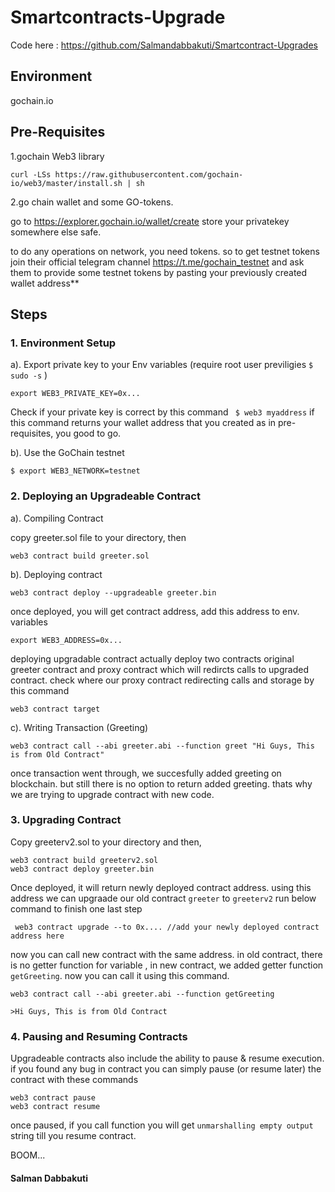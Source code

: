 # Smartcontracts-Upgrade
Code here : https://github.com/Salmandabbakuti/Smartcontract-Upgrades

## Environment
gochain.io

## Pre-Requisites

1.gochain Web3 library
```
curl -LSs https://raw.githubusercontent.com/gochain-io/web3/master/install.sh | sh
```
2.go chain wallet and some GO-tokens.

go to https://explorer.gochain.io/wallet/create store your privatekey somewhere else safe.

to do any operations on network, you need tokens. so to get testnet tokens join their official telegram channel https://t.me/gochain_testnet and ask them to provide some testnet tokens by pasting your previously created wallet address**

## Steps

### 1. Environment Setup

 a). Export private key to your Env variables (require root user previligies ``` $ sudo -s ``` )
 ```
 export WEB3_PRIVATE_KEY=0x...
 ```
 Check if your private key is correct by this command ``` $ web3 myaddress``` if this command returns your wallet address that you created as in pre-requisites, you good to go.
 
 b). Use the GoChain testnet
 ```
$ export WEB3_NETWORK=testnet
```
### 2. Deploying an Upgradeable Contract

a). Compiling Contract

 copy greeter.sol file to your directory, then 
 
 ```
 web3 contract build greeter.sol
 ```
 b). Deploying contract
 
 ```
 web3 contract deploy --upgradeable greeter.bin
 ```
 once deployed, you will get contract address, add this address to env. variables
 ```
 export WEB3_ADDRESS=0x...
 ```
 deploying upgradable contract actually deploy two contracts original greeter contract and proxy contract which will redircts calls to upgraded contract. check where our proxy contract redirecting calls and storage by this command
 
 ```
 web3 contract target
 ```
 c). Writing Transaction (Greeting)
 
 ```
 web3 contract call --abi greeter.abi --function greet "Hi Guys, This is from Old Contract"
 ```
 once transaction went through, we succesfully added greeting on blockchain. but still there is no option to return added greeting. thats why we are trying to upgrade contract with new code.
 
 
 ### 3. Upgrading Contract
 
  Copy greeterv2.sol to your directory and then,
  ```
 web3 contract build greeterv2.sol
 web3 contract deploy greeter.bin
```
Once deployed, it will return newly deployed contract address. using this address we can upgraade our old contract ```greeter``` to ```greeterv2``` run below command to finish one last step
```
 web3 contract upgrade --to 0x.... //add your newly deployed contract address here
```
now you can call new contract with the same address. in old contract, there is no getter function for variable , in new contract, we added getter function ```getGreeting```. now you can call it using this command.

```
web3 contract call --abi greeter.abi --function getGreeting

>Hi Guys, This is from Old Contract 
```

### 4. Pausing and Resuming Contracts

Upgradeable contracts also include the ability to pause & resume execution. if you found any bug in contract you can simply pause (or resume later) the contract with these commands

```
web3 contract pause
web3 contract resume
```
once paused, if you call function you will get ```unmarshalling empty output``` string till you resume contract.

BOOM...

#### Salman Dabbakuti
